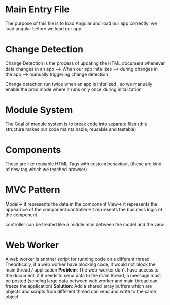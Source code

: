 # Main Entry File
   The purpose of this file is to load Angular and load our app correctly.
   we load angular before we load our app

# Change Detection 
   Change Detection is the process of updating the HTML document whenever data changes in an app 
   --> When our app initalizes 
   --> during changes in the app 
   --> manually triggering change detection 

   Change detection run twice when an app is initalized , so we manually enable the prod mode where it runs only once during initalization 

# Module System
   The Goal of module system is to break code into separate files (this structure makes our code maintainable, reusable and testable)

# Components 
   These are like reusable HTML Tags with custom behaviour, (these are kind of new tag which we teached browser)

# MVC Pattern 
   Model-> it represents the data in the component 
   View-> it represents the appearnce of the component 
   controller->it represents the business logic of the component 

   controller can be treated like a middle man between the model and the view


# Web Worker 
   A web worker is another script for running code on a different thread 
   Theoritically, if a web worker have blocking code, it would not block the main thread / application
   **Problem**: The web-worker don't have access to the document, if it needs to send data to the main thread, a message must be posted (sending large data between web worker and main thread can freeze the application)
   **Solution**: Add a shared array buffers which are objects and scripts from different thread can read and write to the same object 
